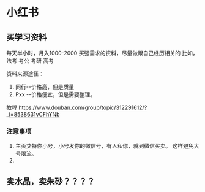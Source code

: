 

# 小红书
## 买学习资料
每天半小时，月入1000-2000
买强需求的资料，尽量做跟自己经历相关的
比如，法考 考公 考研 高考

资料来源途径：
1. 同行--价格高，但是质量
2. Pxx --价格便宜，但是需要整理。

教程 
https://www.douban.com/group/topic/312291612/?_i=8538631vCFhYNb

### 注意事项
1. 主页艾特你小号，小号发你的微信号，有人私你，就到微信买卖。 这样避免大号限流。
2. 

## 卖水晶，卖朱砂？？？？
